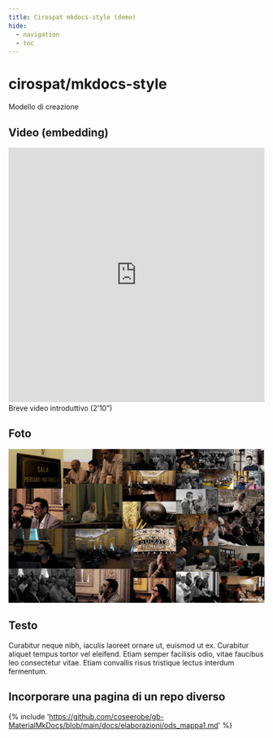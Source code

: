 ```yaml
---
title: Cirospat mkdocs-style (demo)
hide:
  - navigation
  - toc
---
```

# cirospat/mkdocs-style

Modello di creazione 

## Video (embedding)

<iframe width="100%" height="500" src="https://www.youtube.com/embed/5O2D4h5hI18" frameborder="0" allow="autoplay; encrypted-media" allowfullscreen></iframe>
Breve video introduttivo (2’10”)

## Foto

![](img/ods18.jpg)


## Testo

Curabitur neque nibh, iaculis laoreet ornare ut, euismod ut ex. Curabitur aliquet tempus tortor vel eleifend. Etiam semper facilisis odio, vitae faucibus leo consectetur vitae. Etiam convallis risus tristique lectus interdum fermentum. 


## Incorporare una pagina di un repo diverso

{% include 'https://github.com/coseerobe/gb-MaterialMkDocs/blob/main/docs/elaborazioni/ods_mappa1.md' %}
